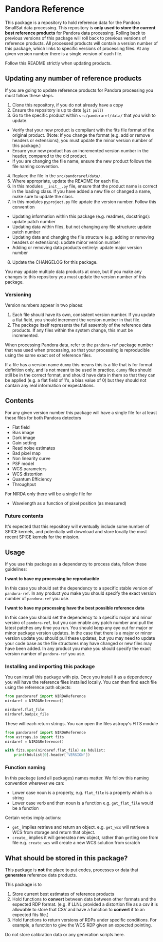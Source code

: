 # Pandora Reference

This package is a repository to hold reference data for the Pandora SmallSat data processing. This repository is **only used to store the current best reference products** for Pandora data processing. Rolling back to previous versions of this package will roll back to previous versions of reference products. All processed products will contain a version number of this package, which links to specific versions of processing files. At any given version number there is a single version of each file.

Follow this README strictly when updating products.

## Updating any number of reference products

If you are going to update reference products for Pandora processing you must follow these steps.

1. Clone this repository, if you do not already have a copy
2. Ensure the repository is up to date (`git pull`)
3. Go to the specific product within `src/pandoraref/data/` that you wish to update.

- Verify that your new product is compliant with the fits file format of the original product. (Note: If you change the format (e.g. add or remove headers or extensions), you must update the minor version number of this package.)
- Ensure your new product has an incremented version number in the header, compared to the old product.
- If you are changing the file name, ensure the new product follows the file naming convention.

4. Replace the file in the `src/pandoraref/data/`.
5. Where appropriate, update the README for each file.
6. In this modules `__init__.py` file, ensure that the product name is correct in the loading class. If you have added a new file or changed a name, make sure to update the class.
7. In this modules `pyproject.py` file update the version number. Follow this convention

- Updating information within this package (e.g. readmes, docstrings): update patch number
- Updating data within files, but not changing any file structure: update patch number
- Updating data and changing the file structure (e.g. adding or removing headers or extensions): update minor version number
- Adding or removing data products entirely: update major version number

8. Update the CHANGELOG for this package.

You may update multiple data products at once, but if you make any changes to this repository you must update the version number of this package.

### Versioning

Version numbers appear in two places:

1. Each file should have its own, consistent version number. If you update a flat field, you should increment the version number in that file.
2. The package itself represents the full assembly of the reference data products. If any files within the system change, this must be incremented.

When processing Pandora data, refer to the `pandora-ref` package number that was used when processing, so that your processing is reproducible using the same exact set of reference files.

If a file has a version name `dummy` this means this is a file that is for format definition only, and is not meant to be used in practice. `dummy` files should still be in the correct format, and should have data in them so that they can be applied (e.g. a flat field of 1's, a bias value of 0) but they should not contain any real information or expectations.

## Contents

For any given version number this package will have a single file for at least these files for both Pandora detectors

- Flat field
- Bias image
- Dark image
- Gain setting
- Read noise estimates
- Bad pixel map
- Non linearity curve
- PSF model
- WCS parameters
- WCS distortion
- Quantum Efficiency
- Throughput

For NIRDA only there will be a single file for

- Wavelength as a function of pixel position (as measured)

### Future contents

It's expected that this repository will eventually include some number of SPICE kernels, and potentially will download and store locally the most recent SPICE kernels for the mission.

## Usage

If you use this package as a dependency to process data, follow these guidelines:

**I want to have my processing be reproducible**

In this case you should set the dependency to a specific stable version of `pandora-ref`. In any product you make you should specify the exact version number of `pandora-ref` you use.

**I want to have my processing have the best possible reference data**

In this case you should set the dependency to a specific major and minor versino of `pandora-ref`, but you can enable any patch number and pull the latest patches any time you run. You should keep any eye out for major or minor package version updates. In the case that there is a major or minor version update you should pull these updates, but you may need to update your code base as the file structures may have changed or new files may have been added. In any product you make you should specify the exact version number of `pandora-ref` you use.

### Installing and importing this package

You can install this package with pip. Once you install it as a dependency you will have the reference files installed locally. You can then find each file using the reference path objects:

```python
from pandoraref import NIRDAReference
nirdaref = NIRDAReference()

nirdaref.flat_file
nirdaref.badpix_file
```

These will each return strings. You can open the files astropy's FITS module

```python
from pandoraref import NIRDAReference
from astropy.io import fits
nirdaref = NIRDAReference()

with fits.open(nirdaref.flat_file) as hdulist:
    print(hdulist[0].header['VERSION'])
```

### Function naming

In this package (and all packages) names matter. We follow this naming convention wherever we can:

- Lower case noun is a property, e.g. `flat_file` is a property which is a string
- Lower case verb and then noun is a function e.g. `get_flat_file` would be a function

Certain verbs imply actions:

- `get_` implies retrieve and return an object. e.g. `get_wcs` will retrieve a WCS from storage and return that object.
- `create_` implies it will generatea new object, rather than `get`ting one from file e.g. `create_wcs` will create a new WCS solution from scratch

## What should be stored in this package?

This package is **not** the place to put codes, processes or data that **generates** reference data products.

This package is to

1. Store current best estimates of reference products
2. Hold functions to **convert** between data between other formats and the expected RDP format. (e.g. if LLNL provided a distortion file as a csv it is allowable to store that CSV and have a function to **convert** it to an expected fits file.)
3. Hold functions to return versions of RDPs under specific conditions. For example, a function to give the WCS RDP given an expected pointing.

Do not store calibration data or any generation scripts here.
